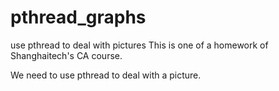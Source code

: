 # pthread_graphs
use pthread to deal with pictures
This is one of a homework of Shanghaitech's CA course.


We need to use pthread to deal with a picture.
